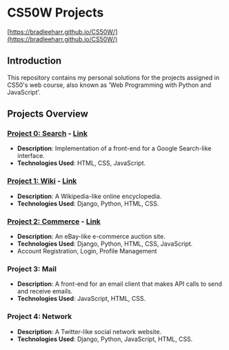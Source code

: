 # CS50W Projects 
[https://bradleeharr.github.io/CS50W/](https://bradleeharr.github.io/CS50W/)

## Introduction

This repository contains my personal solutions for the projects assigned in CS50's web course, also known as 'Web Programming with Python and JavaScript'. 

## Projects Overview

### [Project 0: Search](https://bradleeharr.github.io/CS50W/Project0) - [Link](https://bradleeharr.github.io/CS50W/Project0)
- **Description**: Implementation of a front-end for a Google Search-like interface.
- **Technologies Used**: HTML, CSS, JavaScript.

### [Project 1: Wiki](https://bradleeharr.github.io/CS50W/Project1) - [Link](https://bradleeharr.github.io/CS50W/Project1)
- **Description**: A Wikipedia-like online encyclopedia.
- **Technologies Used**: Django, Python, HTML, CSS.

### [Project 2: Commerce](https://bradleeharr.github.io/CS50W/Project2) - [Link](https://bradleeharr.github.io/CS50W/Project2)
- **Description**: An eBay-like e-commerce auction site.
- **Technologies Used**: Django, Python, HTML, CSS, JavaScript.
- Account Registration, Login, Profile Management

### Project 3: Mail
- **Description**: A front-end for an email client that makes API calls to send and receive emails.
- **Technologies Used**: JavaScript, HTML, CSS.

### Project 4: Network
- **Description**: A Twitter-like social network website.
- **Technologies Used**: Django, Python, JavaScript, HTML, CSS.
